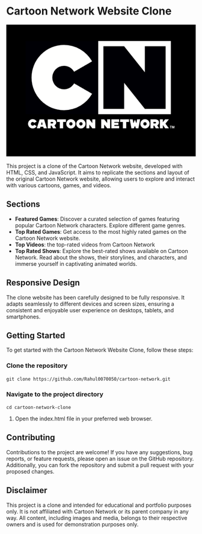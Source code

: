 # Cartoon Network Website Clone

![Cartoon Network Logo](./public/cn-logo.png)

This project is a clone of the Cartoon Network website, developed with HTML, CSS, and JavaScript. It aims to replicate the sections and layout of the original Cartoon Network website, allowing users to explore and interact with various cartoons, games, and videos.

## Sections

- **Featured Games**: Discover a curated selection of games featuring popular Cartoon Network characters. Explore different game genres.
- **Top Rated Games**: Get access to the most highly rated games on the Cartoon Network website.
- **Top Videos**: the top-rated videos from Cartoon Network
- **Top Rated Shows**: Explore the best-rated shows available on Cartoon Network. Read about the shows, their storylines, and characters, and immerse yourself in captivating animated worlds.

## Responsive Design

The clone website has been carefully designed to be fully responsive. It adapts seamlessly to different devices and screen sizes, ensuring a consistent and enjoyable user experience on desktops, tablets, and smartphones.

## Getting Started

To get started with the Cartoon Network Website Clone, follow these steps:

### Clone the repository
```
git clone https://github.com/Rahul0070050/cartoon-network.git
```

### Navigate to the project directory

```
cd cartoon-network-clone
```
1. Open the index.html file in your preferred web browser.

## Contributing

Contributions to the project are welcome! If you have any suggestions, bug reports, or feature requests, please open an issue on the GitHub repository. Additionally, you can fork the repository and submit a pull request with your proposed changes.

## Disclaimer

This project is a clone and intended for educational and portfolio purposes only. It is not affiliated with Cartoon Network or its parent company in any way. All content, including images and media, belongs to their respective owners and is used for demonstration purposes only.

